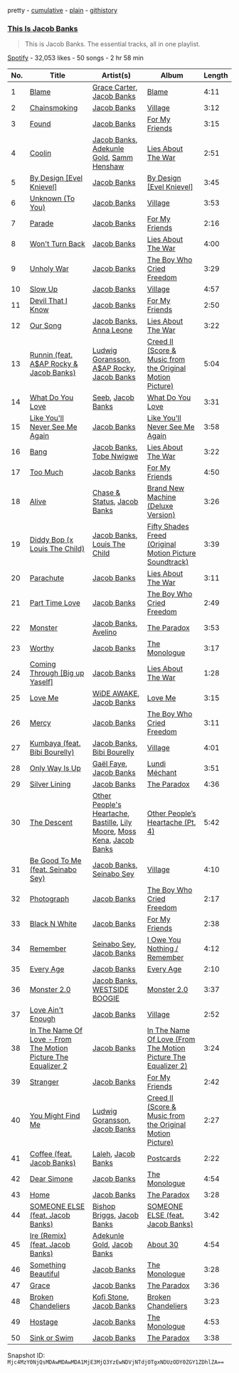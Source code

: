 pretty - [cumulative](/playlists/cumulative/37i9dQZF1DZ06evO0hk7Li.md) - [plain](/playlists/plain/37i9dQZF1DZ06evO0hk7Li) - [githistory](https://github.githistory.xyz/mackorone/spotify-playlist-archive/blob/main/playlists/plain/37i9dQZF1DZ06evO0hk7Li)

### [This Is Jacob Banks](https://open.spotify.com/playlist/37i9dQZF1DZ06evO0hk7Li)

> This is Jacob Banks\. The essential tracks, all in one playlist.

[Spotify](https://open.spotify.com/user/spotify) - 32,053 likes - 50 songs - 2 hr 58 min

| No. | Title | Artist(s) | Album | Length |
|---|---|---|---|---|
| 1 | [Blame](https://open.spotify.com/track/6pQUQdaZacg722q6sg6fPR) | [Grace Carter](https://open.spotify.com/artist/2LuHL7im4aCEmfOlD4rxBC), [Jacob Banks](https://open.spotify.com/artist/0AepkoQhYvkjEzzwIcGxdV) | [Blame](https://open.spotify.com/album/7ni2gVOM9o6KhFzyeVpy2p) | 4:11 |
| 2 | [Chainsmoking](https://open.spotify.com/track/1EZfCViOJ9XKFbwX8FkZUF) | [Jacob Banks](https://open.spotify.com/artist/0AepkoQhYvkjEzzwIcGxdV) | [Village](https://open.spotify.com/album/2KxC2M0bVm5hrK3GgGMuV9) | 3:12 |
| 3 | [Found](https://open.spotify.com/track/1RDz34JJrGPn5msAXvnvoO) | [Jacob Banks](https://open.spotify.com/artist/0AepkoQhYvkjEzzwIcGxdV) | [For My Friends](https://open.spotify.com/album/4B3jvFJWTYsVcLGoepXhX0) | 3:15 |
| 4 | [Coolin](https://open.spotify.com/track/1Yy8ZVrOvISrzbYqvm3qck) | [Jacob Banks](https://open.spotify.com/artist/0AepkoQhYvkjEzzwIcGxdV), [Adekunle Gold](https://open.spotify.com/artist/2IK173RXLiCSQ8fhDlAb3s), [Samm Henshaw](https://open.spotify.com/artist/1Q2mS59tFYLm2KGFoCgWN4) | [Lies About The War](https://open.spotify.com/album/7Dq8kOETaKNLrKouSjg5Pv) | 2:51 |
| 5 | [By Design \[Evel Knievel\]](https://open.spotify.com/track/0aPyEWSjHKCTcq6celJPY6) | [Jacob Banks](https://open.spotify.com/artist/0AepkoQhYvkjEzzwIcGxdV) | [By Design \[Evel Knievel\]](https://open.spotify.com/album/1uolHPowVuHbDnWYXu0cZS) | 3:45 |
| 6 | [Unknown \(To You\)](https://open.spotify.com/track/4jDDaKTqcZQWvgubuW6N7l) | [Jacob Banks](https://open.spotify.com/artist/0AepkoQhYvkjEzzwIcGxdV) | [Village](https://open.spotify.com/album/2KxC2M0bVm5hrK3GgGMuV9) | 3:53 |
| 7 | [Parade](https://open.spotify.com/track/6qzA5ZUivvw1FCZJSVYoNE) | [Jacob Banks](https://open.spotify.com/artist/0AepkoQhYvkjEzzwIcGxdV) | [For My Friends](https://open.spotify.com/album/4B3jvFJWTYsVcLGoepXhX0) | 2:16 |
| 8 | [Won't Turn Back](https://open.spotify.com/track/5phS4HjdpyS4MErXYGuy59) | [Jacob Banks](https://open.spotify.com/artist/0AepkoQhYvkjEzzwIcGxdV) | [Lies About The War](https://open.spotify.com/album/7Dq8kOETaKNLrKouSjg5Pv) | 4:00 |
| 9 | [Unholy War](https://open.spotify.com/track/4PjZsEf8bCIVyf4VXd57wS) | [Jacob Banks](https://open.spotify.com/artist/0AepkoQhYvkjEzzwIcGxdV) | [The Boy Who Cried Freedom](https://open.spotify.com/album/6agNoT5WXMENsbQvhxGEws) | 3:29 |
| 10 | [Slow Up](https://open.spotify.com/track/5QZbCX2yKSFHPe7nCHGMam) | [Jacob Banks](https://open.spotify.com/artist/0AepkoQhYvkjEzzwIcGxdV) | [Village](https://open.spotify.com/album/2KxC2M0bVm5hrK3GgGMuV9) | 4:57 |
| 11 | [Devil That I Know](https://open.spotify.com/track/0HmdysB9yEb1EVWe7aNIGT) | [Jacob Banks](https://open.spotify.com/artist/0AepkoQhYvkjEzzwIcGxdV) | [For My Friends](https://open.spotify.com/album/4B3jvFJWTYsVcLGoepXhX0) | 2:50 |
| 12 | [Our Song](https://open.spotify.com/track/1nqvZEiWm2mNTma5dZOziC) | [Jacob Banks](https://open.spotify.com/artist/0AepkoQhYvkjEzzwIcGxdV), [Anna Leone](https://open.spotify.com/artist/7tGGprmubBZNvpTST8qQTj) | [Lies About The War](https://open.spotify.com/album/7Dq8kOETaKNLrKouSjg5Pv) | 3:22 |
| 13 | [Runnin \(feat\. A$AP Rocky & Jacob Banks\)](https://open.spotify.com/track/7ckSHKZnX72c6IQnKGJNpi) | [Ludwig Goransson](https://open.spotify.com/artist/24eDfi2MSYo3A87hCcgpIL), [A$AP Rocky](https://open.spotify.com/artist/13ubrt8QOOCPljQ2FL1Kca), [Jacob Banks](https://open.spotify.com/artist/0AepkoQhYvkjEzzwIcGxdV) | [Creed II \(Score & Music from the Original Motion Picture\)](https://open.spotify.com/album/4VODNHZZp8qxuMLJQK2G4u) | 5:04 |
| 14 | [What Do You Love](https://open.spotify.com/track/4aB4udr3pcJuENmfDitPSZ) | [Seeb](https://open.spotify.com/artist/5iNrZmtVMtYev5M9yoWpEq), [Jacob Banks](https://open.spotify.com/artist/0AepkoQhYvkjEzzwIcGxdV) | [What Do You Love](https://open.spotify.com/album/4ltuKyjrU6A8AEo9JkNRdN) | 3:31 |
| 15 | [Like You'll Never See Me Again](https://open.spotify.com/track/0KQ6GRR5qKY3XrdsEHU5hT) | [Jacob Banks](https://open.spotify.com/artist/0AepkoQhYvkjEzzwIcGxdV) | [Like You'll Never See Me Again](https://open.spotify.com/album/5jXpTr504jjizPvcn9FnZP) | 3:58 |
| 16 | [Bang](https://open.spotify.com/track/7MQxN4lV9BC6Y5qgx4Inxc) | [Jacob Banks](https://open.spotify.com/artist/0AepkoQhYvkjEzzwIcGxdV), [Tobe Nwigwe](https://open.spotify.com/artist/3Qh89pgJeZq6d8uM1bTot3) | [Lies About The War](https://open.spotify.com/album/7Dq8kOETaKNLrKouSjg5Pv) | 3:22 |
| 17 | [Too Much](https://open.spotify.com/track/11svo7PkpgWFqw16XdwRor) | [Jacob Banks](https://open.spotify.com/artist/0AepkoQhYvkjEzzwIcGxdV) | [For My Friends](https://open.spotify.com/album/4B3jvFJWTYsVcLGoepXhX0) | 4:50 |
| 18 | [Alive](https://open.spotify.com/track/74HHgWX80N5YfZpvEQOUov) | [Chase & Status](https://open.spotify.com/artist/3jNkaOXasoc7RsxdchvEVq), [Jacob Banks](https://open.spotify.com/artist/0AepkoQhYvkjEzzwIcGxdV) | [Brand New Machine \(Deluxe Version\)](https://open.spotify.com/album/2YgT8pqXE1rvVEYDxkLNrs) | 3:26 |
| 19 | [Diddy Bop \(x Louis The Child\)](https://open.spotify.com/track/2KZybiXVEQExXm2vtAcP8f) | [Jacob Banks](https://open.spotify.com/artist/0AepkoQhYvkjEzzwIcGxdV), [Louis The Child](https://open.spotify.com/artist/7wg1qvie3KqDNQbAkTdbX0) | [Fifty Shades Freed \(Original Motion Picture Soundtrack\)](https://open.spotify.com/album/4w0N1CaZwQ5RPIuawqlYyy) | 3:39 |
| 20 | [Parachute](https://open.spotify.com/track/1zDC7bs9jmXzBReD5JvpHn) | [Jacob Banks](https://open.spotify.com/artist/0AepkoQhYvkjEzzwIcGxdV) | [Lies About The War](https://open.spotify.com/album/7Dq8kOETaKNLrKouSjg5Pv) | 3:11 |
| 21 | [Part Time Love](https://open.spotify.com/track/3dhpEvVaZ81gUdmQjdNuK8) | [Jacob Banks](https://open.spotify.com/artist/0AepkoQhYvkjEzzwIcGxdV) | [The Boy Who Cried Freedom](https://open.spotify.com/album/6agNoT5WXMENsbQvhxGEws) | 2:49 |
| 22 | [Monster](https://open.spotify.com/track/5GQQGVrDjbuTx3GcmLncH5) | [Jacob Banks](https://open.spotify.com/artist/0AepkoQhYvkjEzzwIcGxdV), [Avelino](https://open.spotify.com/artist/039zhJoEkboZ8Ii6K40Fb6) | [The Paradox](https://open.spotify.com/album/32cDtKd8eH2F74ChwdiWaT) | 3:53 |
| 23 | [Worthy](https://open.spotify.com/track/1CZbcH7PL9aa5x6FCAtUKT) | [Jacob Banks](https://open.spotify.com/artist/0AepkoQhYvkjEzzwIcGxdV) | [The Monologue](https://open.spotify.com/album/2LQsKFrA1SRC81XjbYB8Kj) | 3:17 |
| 24 | [Coming Through \[Big up Yaself\]](https://open.spotify.com/track/1CoHERmQGn5eddSYmVwIkN) | [Jacob Banks](https://open.spotify.com/artist/0AepkoQhYvkjEzzwIcGxdV) | [Lies About The War](https://open.spotify.com/album/7Dq8kOETaKNLrKouSjg5Pv) | 1:28 |
| 25 | [Love Me](https://open.spotify.com/track/6OkP1t5se0cYZTfnNE5gC4) | [WiDE AWAKE](https://open.spotify.com/artist/7bKJsFgjE6XoO5fDhTCCqX), [Jacob Banks](https://open.spotify.com/artist/0AepkoQhYvkjEzzwIcGxdV) | [Love Me](https://open.spotify.com/album/2LQHSnhq9Da9qOVG4tAFQA) | 3:15 |
| 26 | [Mercy](https://open.spotify.com/track/1ohlbpNCsuqstbqsezNdUI) | [Jacob Banks](https://open.spotify.com/artist/0AepkoQhYvkjEzzwIcGxdV) | [The Boy Who Cried Freedom](https://open.spotify.com/album/6agNoT5WXMENsbQvhxGEws) | 3:11 |
| 27 | [Kumbaya \(feat\. Bibi Bourelly\)](https://open.spotify.com/track/3gevHqNgAIl0dqFenYqkiM) | [Jacob Banks](https://open.spotify.com/artist/0AepkoQhYvkjEzzwIcGxdV), [Bibi Bourelly](https://open.spotify.com/artist/3jDtqAKltRxJi64svLZGj7) | [Village](https://open.spotify.com/album/2KxC2M0bVm5hrK3GgGMuV9) | 4:01 |
| 28 | [Only Way Is Up](https://open.spotify.com/track/2CQQQfax1YLcMbU0V5oTuQ) | [Gaël Faye](https://open.spotify.com/artist/69irZ4R8OsrLHjr6VmMmMg), [Jacob Banks](https://open.spotify.com/artist/0AepkoQhYvkjEzzwIcGxdV) | [Lundi Méchant](https://open.spotify.com/album/42QybsqCIxCc1H2SEskAiv) | 3:51 |
| 29 | [Silver Lining](https://open.spotify.com/track/3oFTt5ivFcWXLypCNosbur) | [Jacob Banks](https://open.spotify.com/artist/0AepkoQhYvkjEzzwIcGxdV) | [The Paradox](https://open.spotify.com/album/32cDtKd8eH2F74ChwdiWaT) | 4:36 |
| 30 | [The Descent](https://open.spotify.com/track/54bqtn4yFAPD9OoIecweDA) | [Other People's Heartache](https://open.spotify.com/artist/5gXNY1o9BtajaZfYJVXQrv), [Bastille](https://open.spotify.com/artist/7EQ0qTo7fWT7DPxmxtSYEc), [Lily Moore](https://open.spotify.com/artist/1SQeTDXO492WB6aFvrntSS), [Moss Kena](https://open.spotify.com/artist/2u6jNcpusijFS6ZzuWRwMv), [Jacob Banks](https://open.spotify.com/artist/0AepkoQhYvkjEzzwIcGxdV) | [Other People’s Heartache \(Pt\. 4\)](https://open.spotify.com/album/3cGGFGQJ027VtMknlIHNNi) | 5:42 |
| 31 | [Be Good To Me \(feat\. Seinabo Sey\)](https://open.spotify.com/track/7juealXfkel1kLInjvY4W8) | [Jacob Banks](https://open.spotify.com/artist/0AepkoQhYvkjEzzwIcGxdV), [Seinabo Sey](https://open.spotify.com/artist/4X0v8sFoDZ6rIfkeOeVm2i) | [Village](https://open.spotify.com/album/2KxC2M0bVm5hrK3GgGMuV9) | 4:10 |
| 32 | [Photograph](https://open.spotify.com/track/6BvAeJI35GUw2kNK6yMupI) | [Jacob Banks](https://open.spotify.com/artist/0AepkoQhYvkjEzzwIcGxdV) | [The Boy Who Cried Freedom](https://open.spotify.com/album/6agNoT5WXMENsbQvhxGEws) | 2:17 |
| 33 | [Black N White](https://open.spotify.com/track/4OCGJrXkPgYBtud4iSV395) | [Jacob Banks](https://open.spotify.com/artist/0AepkoQhYvkjEzzwIcGxdV) | [For My Friends](https://open.spotify.com/album/4B3jvFJWTYsVcLGoepXhX0) | 2:38 |
| 34 | [Remember](https://open.spotify.com/track/3GMy4AOJogX3mMsoom1s0Z) | [Seinabo Sey](https://open.spotify.com/artist/4X0v8sFoDZ6rIfkeOeVm2i), [Jacob Banks](https://open.spotify.com/artist/0AepkoQhYvkjEzzwIcGxdV) | [I Owe You Nothing / Remember](https://open.spotify.com/album/0rCgUCr9lTI64dezlg2Xjr) | 4:12 |
| 35 | [Every Age](https://open.spotify.com/track/3O0UhqrG43wI8EZb1TrEpk) | [Jacob Banks](https://open.spotify.com/artist/0AepkoQhYvkjEzzwIcGxdV) | [Every Age](https://open.spotify.com/album/3032DsFJNkwfossx6xG9wQ) | 2:10 |
| 36 | [Monster 2.0](https://open.spotify.com/track/7H76Ppe3o34VeU2yRi5xao) | [Jacob Banks](https://open.spotify.com/artist/0AepkoQhYvkjEzzwIcGxdV), [WESTSIDE BOOGIE](https://open.spotify.com/artist/5usbqiU7sjvszjWecANDL6) | [Monster 2.0](https://open.spotify.com/album/7y5HRc18PtRswUkWMusITX) | 3:37 |
| 37 | [Love Ain't Enough](https://open.spotify.com/track/2TH7wRbGBMH0U2noQy9cHT) | [Jacob Banks](https://open.spotify.com/artist/0AepkoQhYvkjEzzwIcGxdV) | [Village](https://open.spotify.com/album/2KxC2M0bVm5hrK3GgGMuV9) | 2:52 |
| 38 | [In The Name Of Love \- From The Motion Picture The Equalizer 2](https://open.spotify.com/track/79WjeGL4IR8svbAVC2FF0I) | [Jacob Banks](https://open.spotify.com/artist/0AepkoQhYvkjEzzwIcGxdV) | [In The Name Of Love \(From The Motion Picture The Equalizer 2\)](https://open.spotify.com/album/0KA7H5EiLI2uPwXSw3dJpf) | 3:24 |
| 39 | [Stranger](https://open.spotify.com/track/1YHWhz4KEeNhTfrAOVf3lI) | [Jacob Banks](https://open.spotify.com/artist/0AepkoQhYvkjEzzwIcGxdV) | [For My Friends](https://open.spotify.com/album/4B3jvFJWTYsVcLGoepXhX0) | 2:42 |
| 40 | [You Might Find Me](https://open.spotify.com/track/0QTOw32h1G2LD8EFExxedV) | [Ludwig Goransson](https://open.spotify.com/artist/24eDfi2MSYo3A87hCcgpIL), [Jacob Banks](https://open.spotify.com/artist/0AepkoQhYvkjEzzwIcGxdV) | [Creed II \(Score & Music from the Original Motion Picture\)](https://open.spotify.com/album/4VODNHZZp8qxuMLJQK2G4u) | 2:27 |
| 41 | [Coffee \(feat\. Jacob Banks\)](https://open.spotify.com/track/0sgWmb5j8NoyTFv97Wo3IW) | [Laleh](https://open.spotify.com/artist/62QZPjYQMoo5g56FP9Webq), [Jacob Banks](https://open.spotify.com/artist/0AepkoQhYvkjEzzwIcGxdV) | [Postcards](https://open.spotify.com/album/5YYcCrRlLW0eyUJIghzV8p) | 2:22 |
| 42 | [Dear Simone](https://open.spotify.com/track/1SaHqUS2eNW507xDzTooPq) | [Jacob Banks](https://open.spotify.com/artist/0AepkoQhYvkjEzzwIcGxdV) | [The Monologue](https://open.spotify.com/album/2LQsKFrA1SRC81XjbYB8Kj) | 4:54 |
| 43 | [Home](https://open.spotify.com/track/3mVAVmOOPfix072ec37bNe) | [Jacob Banks](https://open.spotify.com/artist/0AepkoQhYvkjEzzwIcGxdV) | [The Paradox](https://open.spotify.com/album/32cDtKd8eH2F74ChwdiWaT) | 3:28 |
| 44 | [SOMEONE ELSE \(feat\. Jacob Banks\)](https://open.spotify.com/track/4R6rTr9UY7r9aeSHpy4GBB) | [Bishop Briggs](https://open.spotify.com/artist/0yb46jwm7gqbZXVXZQ8Z1e), [Jacob Banks](https://open.spotify.com/artist/0AepkoQhYvkjEzzwIcGxdV) | [SOMEONE ELSE \(feat\. Jacob Banks\)](https://open.spotify.com/album/7GcRDb1Li5vr4q1hLQCWdM) | 3:42 |
| 45 | [Ire \(Remix\) \(feat\. Jacob Banks\)](https://open.spotify.com/track/5b9Tl8wtaPLzsuDHuwdik8) | [Adekunle Gold](https://open.spotify.com/artist/2IK173RXLiCSQ8fhDlAb3s), [Jacob Banks](https://open.spotify.com/artist/0AepkoQhYvkjEzzwIcGxdV) | [About 30](https://open.spotify.com/album/3ssy7tJKSX4ohRxWvfqsJo) | 4:54 |
| 46 | [Something Beautiful](https://open.spotify.com/track/3NAgVeM0Lr6GPh8tsQUhiK) | [Jacob Banks](https://open.spotify.com/artist/0AepkoQhYvkjEzzwIcGxdV) | [The Monologue](https://open.spotify.com/album/2LQsKFrA1SRC81XjbYB8Kj) | 3:28 |
| 47 | [Grace](https://open.spotify.com/track/1aTsh0N4mZvzdY9Ure3eBo) | [Jacob Banks](https://open.spotify.com/artist/0AepkoQhYvkjEzzwIcGxdV) | [The Paradox](https://open.spotify.com/album/32cDtKd8eH2F74ChwdiWaT) | 3:36 |
| 48 | [Broken Chandeliers](https://open.spotify.com/track/3Na204EPxuFTcXM1WBIr7C) | [Kofi Stone](https://open.spotify.com/artist/0htlZDCG9I8LSENteF1TyQ), [Jacob Banks](https://open.spotify.com/artist/0AepkoQhYvkjEzzwIcGxdV) | [Broken Chandeliers](https://open.spotify.com/album/6olyJyF1pBAuI1YrGg03Tp) | 3:23 |
| 49 | [Hostage](https://open.spotify.com/track/6FwlaG3vag0IHp8McdVY0C) | [Jacob Banks](https://open.spotify.com/artist/0AepkoQhYvkjEzzwIcGxdV) | [The Monologue](https://open.spotify.com/album/2LQsKFrA1SRC81XjbYB8Kj) | 4:53 |
| 50 | [Sink or Swim](https://open.spotify.com/track/5ldyAFx6EaPRi9vw9GgUNf) | [Jacob Banks](https://open.spotify.com/artist/0AepkoQhYvkjEzzwIcGxdV) | [The Paradox](https://open.spotify.com/album/32cDtKd8eH2F74ChwdiWaT) | 3:38 |

Snapshot ID: `Mjc4MzY0NjQsMDAwMDAwMDA1MjE3MjQ3YzEwNDVjNTdjOTgxNDUzODY0ZGY1ZDhlZA==`
